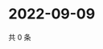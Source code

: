 # 2022-09-09

共 0 条

<!-- BEGIN WEIBO -->
<!-- 最后更新时间 Fri Sep 09 2022 22:14:19 GMT+0800 (China Standard Time) -->

<!-- END WEIBO -->
